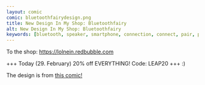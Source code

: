 ```yaml
---
layout: comic
comic: bluetoothfairydesign.png
title: New Design In My Shop: Bluetoothfairy
alt: New Design In My Shop: Bluetoothfairy
keywords: [bluetooth, speaker, smartphone, connection, connect, pair, pairing, problems, tooth, fairy, merchandise, shop]
---
```


To the shop: https://lolnein.redbubble.com

+++ Today (29. February) 20% off EVERYTHING! Code: LEAP20 +++ :)

The design is from [this comic!](https://lolnein.com/2020/02/28/bluetoothspeaker/)